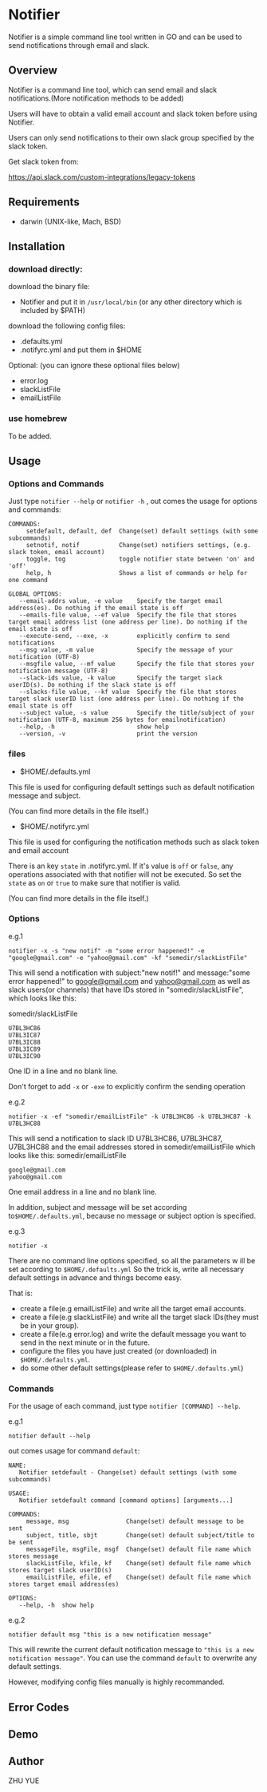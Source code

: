 # Notifier
Notifier is a simple command line tool written in GO and can be used to send notifications through email and slack.


## Overview
Notifier is a command line tool, which can send email and slack notifications.(More notification methods to be added)

Users will have to obtain a valid email account and slack token before using Notifier. 

Users can only send notifications to their own slack group specified by the slack token. 

Get slack token from: 

https://api.slack.com/custom-integrations/legacy-tokens 

## Requirements
- darwin (UNIX-like, Mach, BSD)

## Installation
### download directly:
download the binary file:
- Notifier
and put it in `/usr/local/bin` (or any other directory which is included by $PATH)

download the following config files:
- .defaults.yml
- .notifyrc.yml
and put them in $HOME

Optional: (you can ignore these optional files below)
- error.log
- slackListFile
- emailListFile

### use homebrew
To be added.

## Usage
### Options and Commands
Just type `notifier --help` or `notifier -h` , out comes the usage for options and commands:
```
COMMANDS:
     setdefault, default, def  Change(set) default settings (with some subcommands)
     setnotif, notif           Change(set) notifiers settings, (e.g. slack token, email account)
     toggle, tog               toggle notifier state between 'on' and 'off'
     help, h                   Shows a list of commands or help for one command

GLOBAL OPTIONS:
   --email-addrs value, -e value    Specify the target email address(es). Do nothing if the email state is off
   --emails-file value, --ef value  Specify the file that stores target email address list (one address per line). Do nothing if the email state is off
   --execute-send, --exe, -x        explicitly confirm to send notifications
   --msg value, -m value            Specify the message of your notification (UTF-8)
   --msgfile value, --mf value      Specify the file that stores your notification message (UTF-8)
   --slack-ids value, -k value      Specify the target slack userID(s). Do nothing if the slack state is off
   --slacks-file value, --kf value  Specify the file that stores target slack userID list (one address per line). Do nothing if the email state is off
   --subject value, -s value        Specify the title/subject of your notification (UTF-8, maximum 256 bytes for emailnotification)
   --help, -h                       show help
   --version, -v                    print the version
```
### files
- $HOME/.defaults.yml

This file is used for configuring default settings such as default notification message and subject.

(You can find more details in the file itself.)

- $HOME/.notifyrc.yml

This file is used for configuring the notification methods such as slack token and email account

There is an key `state` in .notifyrc.yml. If it's value is `off` or `false`, any operations associated with that notifier will not be executed. So set the `state` as `on` or `true` to make sure that notifier is valid.

(You can find more details in the file itself.)

### Options

e.g.1
```
notifier -x -s "new notif" -m "some error happened!" -e "google@gmail.com" -e "yahoo@gmail.com" -kf "somedir/slackListFile"
```
This will send a notification with subject:"new notif!" and message:"some error happened!" 
to google@gmail.com and yahoo@gmail.com as well as slack users(or channels) that have IDs stored in "somedir/slackListFile",
which looks like this:

somedir/slackListFile
```
U7BL3HC86
U7BL3IC87
U7BL3IC88
U7BL3IC89
U7BL3IC90
```
One ID in a line and no blank line.

Don't forget to add `-x` or `-exe` to explicitly confirm the sending operation

e.g.2
```
notifier -x -ef "somedir/emailListFile" -k U7BL3HC86 -k U7BL3HC87 -k U7BL3HC88
```
This will send a notification to slack ID U7BL3HC86, U7BL3HC87, U7BL3HC88 and the email addresses stored in somedir/emailListFile 
which looks like this:
somedir/emailListFile
```
google@gmail.com
yahoo@gmail.com
```
One email address in a line and no blank line.

In addition, subject and message will be set according to`$HOME/.defaults.yml`, because no message or subject option is specified.


e.g.3
```
notifier -x
```
There are no command line options specified, so all the parameters w ill be set according to `$HOME/.defaults.yml`
So the trick is, write all necessary default settings in advance and things become easy. 

That is:
- create a file(e.g emailListFile) and write all the target email accounts. 
- create a file(e.g slackListFile) and write all the target slack IDs(they must be in your group). 
- create a file(e.g error.log) and write the default message you want to send in the next minute or in the future.
- configure the files you have just created (or downloaded) in `$HOME/.defaults.yml`.
- do some other default settings(please refer to `$HOME/.defaults.yml`)

### Commands
For the usage of each command, just type `notifier [COMMAND] --help`.

e.g.1
```
notifier default --help
```
out comes usage for command `default`:
```
NAME:
   Notifier setdefault - Change(set) default settings (with some subcommands)

USAGE:
   Notifier setdefault command [command options] [arguments...]

COMMANDS:
     message, msg                Change(set) default message to be sent
     subject, title, sbjt        Change(set) default subject/title to be sent
     messageFile, msgFile, msgf  Change(set) default file name which stores message
     slackListFile, kfile, kf    Change(set) default file name which stores target slack userID(s)
     emailListFile, efile, ef    Change(set) default file name which stores target email address(es)

OPTIONS:
   --help, -h  show help
```

e.g.2
```
notifier default msg "this is a new notification message"
```
This will rewrite the current default notification message to `"this is a new notification message"`.
You can use the command `default` to overwrite any default settings. 

However, modifying config files manually is highly recommanded.

## Error Codes

## Demo

## Author
ZHU YUE
